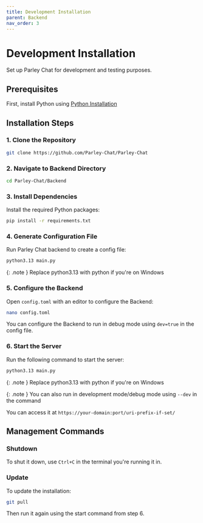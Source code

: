 ```yaml
---
title: Development Installation
parent: Backend
nav_order: 3
---
```


# Development Installation

Set up Parley Chat for development and testing purposes.

## Prerequisites

First, install Python using [Python Installation](python-installation.md)

## Installation Steps

### 1. Clone the Repository

```sh
git clone https://github.com/Parley-Chat/Parley-Chat
```

### 2. Navigate to Backend Directory

```sh
cd Parley-Chat/Backend
```

### 3. Install Dependencies

Install the required Python packages:

```sh
pip install -r requirements.txt
```

### 4. Generate Configuration File

Run Parley Chat backend to create a config file:

```sh
python3.13 main.py
```

{: .note }
Replace python3.13 with python if you're on Windows

### 5. Configure the Backend

Open `config.toml` with an editor to configure the Backend:

```sh
nano config.toml
```

You can configure the Backend to run in debug mode using `dev=true` in the config file.

### 6. Start the Server

Run the following command to start the server:

```sh
python3.13 main.py
```

{: .note }
Replace python3.13 with python if you're on Windows

{: .note }
You can also run in development mode/debug mode using `--dev` in the command

You can access it at `https://your-domain:port/uri-prefix-if-set/`

## Management Commands

### Shutdown
To shut it down, use `Ctrl+C` in the terminal you're running it in.

### Update
To update the installation:

```sh
git pull
```

Then run it again using the start command from step 6.